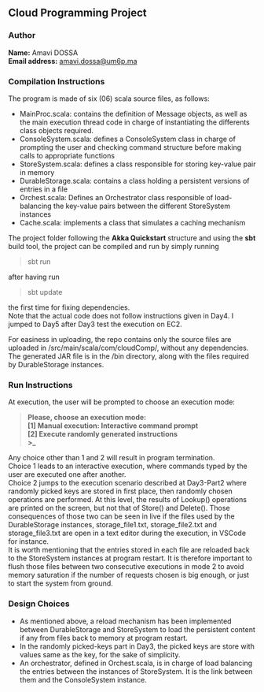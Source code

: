 ## **Cloud Programming Project**  
### Author
**Name:** Amavi DOSSA  
**Email address:** amavi.dossa@um6p.ma  

### Compilation Instructions
The program is made of six (06) scala source files, as follows:
- MainProc.scala: contains the definition of Message objects, as well as the main execution thread code in charge of instantiating the differents class objects required.
- ConsoleSystem.scala: defines a ConsoleSystem class in charge of prompting the user and checking command structure before making calls to appropriate functions
- StoreSystem.scala: defines a class responsible for storing key-value pair in memory
- DurableStorage.scala: contains a class holding a persistent versions of entries in a file
- Orchest.scala: Defines an Orchestrator class responsible of load-balancing the key-value pairs between the different StoreSystem instances
- Cache.scala: implements a class that simulates a caching mechanism

The project folder following the **Akka Quickstart** structure and using the **sbt** build tool, the project can be compiled and run by simply running 
> sbt run

after having run 
> sbt update 

the first time for fixing dependencies.  
Note that the actual code does  not follow instructions given in Day4. I jumped to Day5 after Day3 test the execution on EC2.

For easiness in uploading, the repo contains only the source files are uploaded in /src/main/scala/com/cloudComp/, without any dependencies.  
The generated JAR file is in the /bin directory, along with the files required by DurableStorage instances.

### Run Instructions
At execution, the user will be prompted to choose an execution mode:
> **Please, choose an execution mode:  
> [1] Manual execution: Interactive command prompt  
> [2] Execute randomly generated instructions  
> \>_**

Any choice other than 1 and 2 will result in program termination.  
Choice 1 leads to an interactive execution, where commands typed by the user are executed one after another.  
Choice 2 jumps to the execution scenario described at Day3-Part2 where randomly picked keys are stored in first place, then randomly chosen operations are performed. At this level, the results of Lookup() operations are printed on the screen, but not that of Store() and Delete(). Those consequences of those two can be seen in live if the files used by the DurableStorage instances, storage_file1.txt, storage_file2.txt and storage_file3.txt are open in a text editor during the execution, in VSCode for instance.  
It is worth mentioning that the entries stored in each file are reloaded back to the StoreSystem instances at program restart. It is therefore important to flush those files between two consecutive executions in mode 2 to avoid memory saturation if the number of requests chosen is big enough, or just to start the system from ground.

### Design Choices
- As mentioned above, a reload mechanism has been implemented between DurableStorage and StoreSystem to load the persistent content if any from files back to memory at program restart.
- In the randomly picked-keys part in Day3, the picked keys are store with values same as the key, for the sake of simplicity.
- An orchestrator, defined in Orchest.scala, is in charge of load balancing the entries between the instances of StoreSystem. It is the link between them and the ConsoleSystem instance.